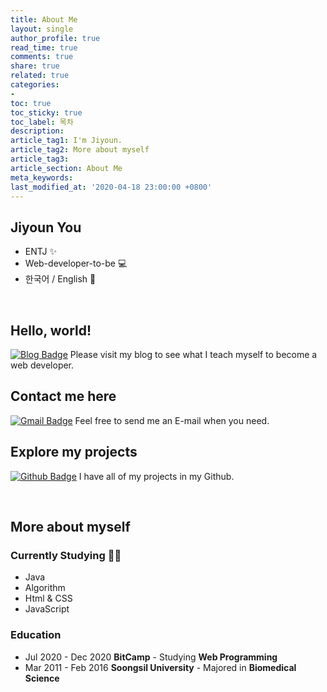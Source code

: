 ```yaml
---
title: About Me
layout: single
author_profile: true
read_time: true
comments: true
share: true
related: true
categories:
- 
toc: true
toc_sticky: true
toc_label: 목차
description: 
article_tag1: I'm Jiyoun.
article_tag2: More about myself
article_tag3: 
article_section: About Me
meta_keywords: 
last_modified_at: '2020-04-18 23:00:00 +0800'
---
```


## Jiyoun You
- ENTJ ✨
- Web-developer-to-be 💻
- 한국어 / English 💬 

<br>  

## Hello, world!
[![Blog Badge](http://img.shields.io/badge/-Blog-blue?style=flat-square&logo=0E9648&link=https://jiyounyou.github.io/)](https://jiyounyou.github.io/)  Please visit my blog to see what I teach myself to become a web developer.

## Contact me here
[![Gmail Badge](https://img.shields.io/badge/Gmail-d14836?style=flat-square&logo=Gmail&logoColor=white&link=mailto:younny418@gmail.com)](mailto:younny418@gmail.com)  Feel free to send me an E-mail when you need.

## Explore my projects
[![Github Badge](https://img.shields.io/badge/-Github-black?style=flat-square&logo=0E9648&link=https://github.com/jiyounyou/)](https://github.com/jiyounyou)  I have all of my projects in my Github.

<br>  

## More about myself
### Currently Studying ✍🏻
- Java
- Algorithm
- Html & CSS
- JavaScript

### Education
- Jul 2020 - Dec 2020 **BitCamp** - Studying **Web Programming**
- Mar 2011 - Feb 2016 **Soongsil University** - Majored in **Biomedical Science**  